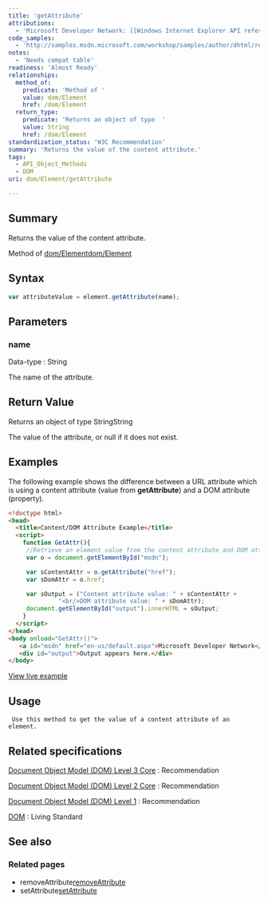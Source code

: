 ```yaml
---
title: 'getAttribute'
attributions:
  - 'Microsoft Developer Network: [[Windows Internet Explorer API reference](http://msdn.microsoft.com/en-us/library/ie/hh828809%28v=vs.85%29.aspx) Article]'
code_samples:
  - 'http://samples.msdn.microsoft.com/workshop/samples/author/dhtml/refs/getAttribute8.htm'
notes:
  - 'Needs compat table'
readiness: 'Almost Ready'
relationships:
  method_of:
    predicate: 'Method of '
    value: dom/Element
    href: /dom/Element
  return_type:
    predicate: 'Returns an object of type  '
    value: String
    href: /dom/Element
standardization_status: 'W3C Recommendation'
summary: 'Returns the value of the content attribute.'
tags:
  - API_Object_Methods
  - DOM
uri: dom/Element/getAttribute

---
```

## Summary

Returns the value of the content attribute.

Method of [dom/Element](/dom/Element)[dom/Element](/dom/Element)

## Syntax

``` js
var attributeValue = element.getAttribute(name);
```

## Parameters

### name

 Data-type
:   String

 The name of the attribute.

## Return Value

Returns an object of type StringString

The value of the attribute, or null if it does not exist.

## Examples

The following example shows the difference between a URL attribute which is using a content attribute (value from **getAttribute**) and a DOM attribute (property).

``` html
<!doctype html>
<head>
  <title>Content/DOM Attribute Example</title>
  <script>
    function GetAttr(){
     //Retrieve an element value from the content attribute and DOM attribute.
     var o = document.getElementById("msdn");

     var sContentAttr = o.getAttribute("href");
     var sDomAttr = o.href;

     var sOutput = ("Content attribute value: " + sContentAttr +
              "<br/>DOM attribute value: " + sDomAttr);
     document.getElementById("output").innerHTML = sOutput;
    }
  </script>
</head>
<body onload="GetAttr()">
   <a id="msdn" href="en-us/default.aspx">Microsoft Developer Network</a>
   <div id="output">Output appears here.</div>
</body>
```

[View live example](http://samples.msdn.microsoft.com/workshop/samples/author/dhtml/refs/getAttribute8.htm)

## Usage

     Use this method to get the value of a content attribute of an element.

## Related specifications

[Document Object Model (DOM) Level 3 Core](http://www.w3.org/TR/DOM-Level-3-Core/)
:   Recommendation

[Document Object Model (DOM) Level 2 Core](http://www.w3.org/TR/DOM-Level-2-Core/)
:   Recommendation

[Document Object Model (DOM) Level 1](http://www.w3.org/TR/REC-DOM-Level-1)
:   Recommendation

[DOM](http://dom.spec.whatwg.org/)
:   Living Standard

## See also

### Related pages

-   removeAttribute[removeAttribute](/dom/Element/removeAttribute)
-   setAttribute[setAttribute](/dom/Element/setAttribute)
